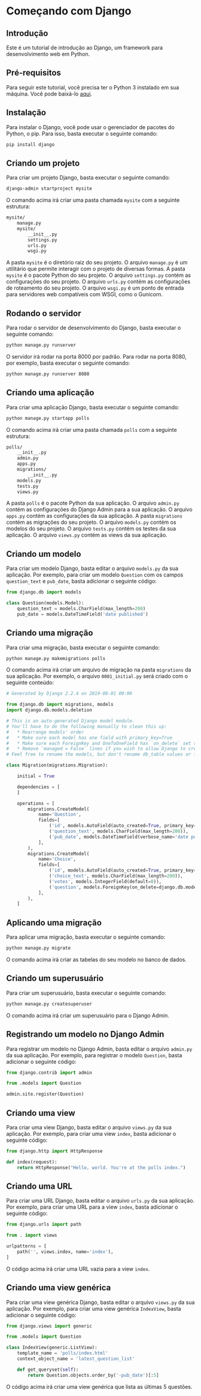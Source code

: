 # Começando com Django 

## Introdução

Este é um tutorial de introdução ao Django, um framework para desenvolvimento web em Python.

## Pré-requisitos

Para seguir este tutorial, você precisa ter o Python 3 instalado em sua máquina. Você pode baixá-lo [aqui](https://www.python.org/downloads/).

## Instalação

Para instalar o Django, você pode usar o gerenciador de pacotes do Python, o pip. Para isso, basta executar o seguinte comando:

```bash
pip install django
```

## Criando um projeto

Para criar um projeto Django, basta executar o seguinte comando:

```bash
django-admin startproject mysite
```

O comando acima irá criar uma pasta chamada `mysite` com a seguinte estrutura:

```bash
mysite/
    manage.py
    mysite/
        __init__.py
        settings.py
        urls.py
        wsgi.py
```

A pasta `mysite` é o diretório raiz do seu projeto. O arquivo `manage.py` é um utilitário que permite interagir com o projeto de diversas formas. A pasta `mysite` é o pacote Python do seu projeto. O arquivo `settings.py` contém as configurações do seu projeto. O arquivo `urls.py` contém as configurações de roteamento do seu projeto. O arquivo `wsgi.py` é um ponto de entrada para servidores web compatíveis com WSGI, como o Gunicorn.

## Rodando o servidor

Para rodar o servidor de desenvolvimento do Django, basta executar o seguinte comando:

```bash
python manage.py runserver
```

O servidor irá rodar na porta 8000 por padrão. Para rodar na porta 8080, por exemplo, basta executar o seguinte comando:

```bash
python manage.py runserver 8080
```

## Criando uma aplicação

Para criar uma aplicação Django, basta executar o seguinte comando:

```bash
python manage.py startapp polls
```

O comando acima irá criar uma pasta chamada `polls` com a seguinte estrutura:

```bash
polls/
    __init__.py
    admin.py
    apps.py
    migrations/
        __init__.py
    models.py
    tests.py
    views.py
```

A pasta `polls` é o pacote Python da sua aplicação. O arquivo `admin.py` contém as configurações do Django Admin para a sua aplicação. O arquivo `apps.py` contém as configurações da sua aplicação. A pasta `migrations` contém as migrações do seu projeto. O arquivo `models.py` contém os modelos do seu projeto. O arquivo `tests.py` contém os testes da sua aplicação. O arquivo `views.py` contém as views da sua aplicação.

## Criando um modelo

Para criar um modelo Django, basta editar o arquivo `models.py` da sua aplicação. Por exemplo, para criar um modelo `Question` com os campos `question_text` e `pub_date`, basta adicionar o seguinte código:

```python
from django.db import models

class Question(models.Model):
    question_text = models.CharField(max_length=200)
    pub_date = models.DateTimeField('date published')
```

## Criando uma migração

Para criar uma migração, basta executar o seguinte comando:

```bash
python manage.py makemigrations polls
```

O comando acima irá criar um arquivo de migração na pasta `migrations` da sua aplicação. Por exemplo, o arquivo `0001_initial.py` será criado com o seguinte conteúdo:

```python
# Generated by Django 2.2.4 on 2019-08-01 00:00

from django.db import migrations, models
import django.db.models.deletion

# This is an auto-generated Django model module.
# You'll have to do the following manually to clean this up:
#   * Rearrange models' order
#   * Make sure each model has one field with primary_key=True
#   * Make sure each ForeignKey and OneToOneField has `on_delete` set to the desired behavior
#   * Remove `managed = False` lines if you wish to allow Django to create, modify, and delete the table
# Feel free to rename the models, but don't rename db_table values or field names.

class Migration(migrations.Migration):

    initial = True

    dependencies = [
    ]

    operations = [
        migrations.CreateModel(
            name='Question',
            fields=[
                ('id', models.AutoField(auto_created=True, primary_key=True, serialize=False, verbose_name='ID')),
                ('question_text', models.CharField(max_length=200)),
                ('pub_date', models.DateTimeField(verbose_name='date published')),
            ],
        ),
        migrations.CreateModel(
            name='Choice',
            fields=[
                ('id', models.AutoField(auto_created=True, primary_key=True, serialize=False, verbose_name='ID')),
                ('choice_text', models.CharField(max_length=200)),
                ('votes', models.IntegerField(default=0)),
                ('question', models.ForeignKey(on_delete=django.db.models.deletion.CASCADE, to='polls.question')),
            ],
        ),
    ]
```

## Aplicando uma migração

Para aplicar uma migração, basta executar o seguinte comando:

```bash
python manage.py migrate
```

O comando acima irá criar as tabelas do seu modelo no banco de dados.

## Criando um superusuário

Para criar um superusuário, basta executar o seguinte comando:

```bash
python manage.py createsuperuser
```

O comando acima irá criar um superusuário para o Django Admin.

## Registrando um modelo no Django Admin

Para registrar um modelo no Django Admin, basta editar o arquivo `admin.py` da sua aplicação. Por exemplo, para registrar o modelo `Question`, basta adicionar o seguinte código:

```python
from django.contrib import admin

from .models import Question

admin.site.register(Question)
```

## Criando uma view

Para criar uma view Django, basta editar o arquivo `views.py` da sua aplicação. Por exemplo, para criar uma view `index`, basta adicionar o seguinte código:

```python
from django.http import HttpResponse

def index(request):
    return HttpResponse("Hello, world. You're at the polls index.")
```

## Criando uma URL

Para criar uma URL Django, basta editar o arquivo `urls.py` da sua aplicação. Por exemplo, para criar uma URL para a view `index`, basta adicionar o seguinte código:

```python
from django.urls import path

from . import views

urlpatterns = [
    path('', views.index, name='index'),
]
```

O código acima irá criar uma URL vazia para a view `index`.

## Criando uma view genérica

Para criar uma view genérica Django, basta editar o arquivo `views.py` da sua aplicação. Por exemplo, para criar uma view genérica `IndexView`, basta adicionar o seguinte código:

```python
from django.views import generic

from .models import Question

class IndexView(generic.ListView):
    template_name = 'polls/index.html'
    context_object_name = 'latest_question_list'

    def get_queryset(self):
        return Question.objects.order_by('-pub_date')[:5]
```

O código acima irá criar uma view genérica que lista as últimas 5 questões.

